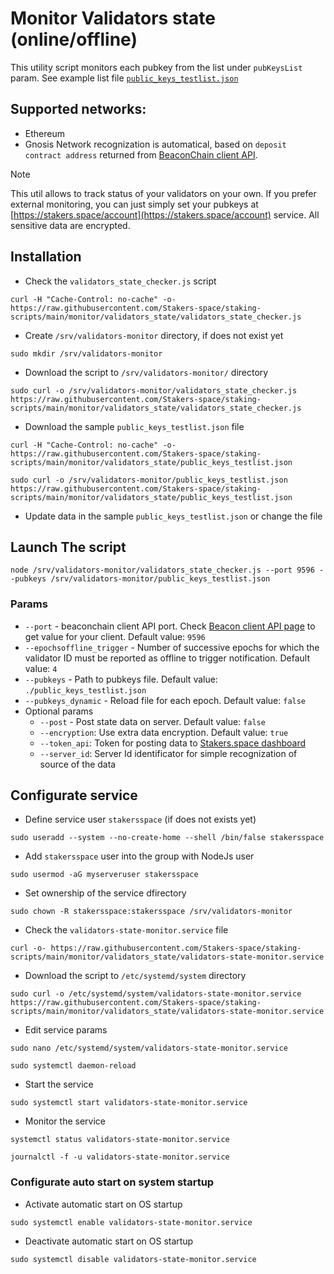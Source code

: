 # Monitor Validators state (online/offline)

This utility script monitors each pubkey from the list under `pubKeysList` param. See example list file [`public_keys_testlist.json`](https://raw.githubusercontent.com/Stakers-space/staking-scripts/main/monitor/validators_state/public_keys_testlist.json)

## Supported networks:
- Ethereum
- Gnosis
Network recognization is automatical, based on `deposit contract address` returned from [BeaconChain client API](https://github.com/Stakers-space/staking-scripts/tree/main/api_general/beacon-client).

> [!NOTE]
> This util allows to track status of your validators on your own. If you prefer external monitoring, you can just simply set your pubkeys at [https://stakers.space/account](https://stakers.space/account) service. All sensitive data are encrypted.

## Installation
- Check the `validators_state_checker.js` script
```
curl -H "Cache-Control: no-cache" -o- https://raw.githubusercontent.com/Stakers-space/staking-scripts/main/monitor/validators_state/validators_state_checker.js
```
- Create `/srv/validators-monitor` directory, if does not exist yet
```
sudo mkdir /srv/validators-monitor
```
- Download the script to `/srv/validators-monitor/` directory
```
sudo curl -o /srv/validators-monitor/validators_state_checker.js https://raw.githubusercontent.com/Stakers-space/staking-scripts/main/monitor/validators_state/validators_state_checker.js
```
- Download the sample  `public_keys_testlist.json` file
```
curl -H "Cache-Control: no-cache" -o- https://raw.githubusercontent.com/Stakers-space/staking-scripts/main/monitor/validators_state/public_keys_testlist.json
```
```
sudo curl -o /srv/validators-monitor/public_keys_testlist.json https://raw.githubusercontent.com/Stakers-space/staking-scripts/main/monitor/validators_state/public_keys_testlist.json
```
- Update data in the sample `public_keys_testlist.json` or change the file


## Launch The script
```
node /srv/validators-monitor/validators_state_checker.js --port 9596 --pubkeys /srv/validators-monitor/public_keys_testlist.json
```
### Params
- `--port` - beaconchain client API port. Check [Beacon client API page](https://github.com/Stakers-space/staking-scripts/tree/main/api_general/beacon-client) to get value for your client. Default value: `9596`
- `--epochsoffline_trigger` - Number of successive epochs for which the validator ID must be reported as offline to trigger notification. Default value: `4`
- `--pubkeys` - Path to pubkeys file. Default value: `./public_keys_testlist.json`
- `--pubkeys_dynamic` - Reload file for each epoch. Default value: `false`
- Optional params
    - `--post` - Post state data on server. Default value: `false`
    - `--encryption`: Use extra data encryption. Default value: `true`
    - `--token_api`: Token for posting data to [Stakers.space dashboard](https://stakers.space/account)
    - `--server_id`: Server Id identificator for simple recognization of source of the data

## Configurate service
- Define service user `stakersspace` (if does not exists yet)
```
sudo useradd --system --no-create-home --shell /bin/false stakersspace
```
- Add `stakersspace` user into the group with NodeJs user
```
sudo usermod -aG myserveruser stakersspace
```
- Set ownership of the service dfirectory
```
sudo chown -R stakersspace:stakersspace /srv/validators-monitor
```
- Check the `validators-state-monitor.service` file
```
curl -o- https://raw.githubusercontent.com/Stakers-space/staking-scripts/main/monitor/validators_state/validators-state-monitor.service
```
- Download the script to `/etc/systemd/system` directory
```
sudo curl -o /etc/systemd/system/validators-state-monitor.service https://raw.githubusercontent.com/Stakers-space/staking-scripts/main/monitor/validators_state/validators-state-monitor.service
```
- Edit service params
```
sudo nano /etc/systemd/system/validators-state-monitor.service
```
```
sudo systemctl daemon-reload
```
- Start the service
```
sudo systemctl start validators-state-monitor.service
```
- Monitor the service
```
systemctl status validators-state-monitor.service
```
```
journalctl -f -u validators-state-monitor.service
```

### Configurate auto start on system startup
- Activate automatic start on OS startup
```
sudo systemctl enable validators-state-monitor.service
```
- Deactivate automatic start on OS startup
```
sudo systemctl disable validators-state-monitor.service
```